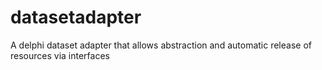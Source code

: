 # datasetadapter
A delphi dataset adapter that allows abstraction and automatic release of resources via interfaces
